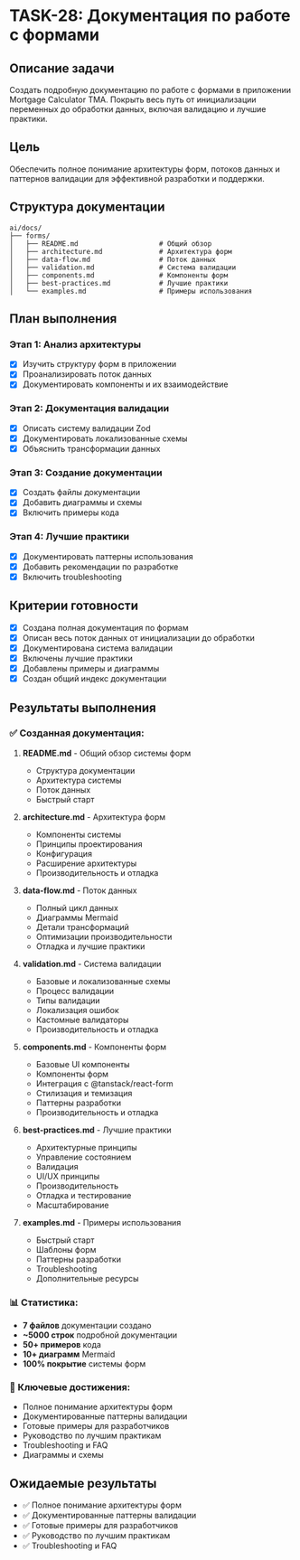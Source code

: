# TASK-28: Документация по работе с формами

## Описание задачи

Создать подробную документацию по работе с формами в приложении Mortgage Calculator TMA. Покрыть весь путь от инициализации переменных до обработки данных, включая валидацию и лучшие практики.

## Цель

Обеспечить полное понимание архитектуры форм, потоков данных и паттернов валидации для эффективной разработки и поддержки.

## Структура документации

```
ai/docs/
├── forms/
│   ├── README.md                    # Общий обзор
│   ├── architecture.md              # Архитектура форм
│   ├── data-flow.md                 # Поток данных
│   ├── validation.md                # Система валидации
│   ├── components.md                # Компоненты форм
│   ├── best-practices.md            # Лучшие практики
│   └── examples.md                  # Примеры использования
```

## План выполнения

### Этап 1: Анализ архитектуры
- [x] Изучить структуру форм в приложении
- [x] Проанализировать поток данных
- [x] Документировать компоненты и их взаимодействие

### Этап 2: Документация валидации
- [x] Описать систему валидации Zod
- [x] Документировать локализованные схемы
- [x] Объяснить трансформации данных

### Этап 3: Создание документации
- [x] Создать файлы документации
- [x] Добавить диаграммы и схемы
- [x] Включить примеры кода

### Этап 4: Лучшие практики
- [x] Документировать паттерны использования
- [x] Добавить рекомендации по разработке
- [x] Включить troubleshooting

## Критерии готовности

- [x] Создана полная документация по формам
- [x] Описан весь поток данных от инициализации до обработки
- [x] Документирована система валидации
- [x] Включены лучшие практики
- [x] Добавлены примеры и диаграммы
- [x] Создан общий индекс документации

## Результаты выполнения

### ✅ Созданная документация:

1. **README.md** - Общий обзор системы форм
   - Структура документации
   - Архитектура системы
   - Поток данных
   - Быстрый старт

2. **architecture.md** - Архитектура форм
   - Компоненты системы
   - Принципы проектирования
   - Конфигурация
   - Расширение архитектуры
   - Производительность и отладка

3. **data-flow.md** - Поток данных
   - Полный цикл данных
   - Диаграммы Mermaid
   - Детали трансформаций
   - Оптимизации производительности
   - Отладка и лучшие практики

4. **validation.md** - Система валидации
   - Базовые и локализованные схемы
   - Процесс валидации
   - Типы валидации
   - Локализация ошибок
   - Кастомные валидаторы
   - Производительность и отладка

5. **components.md** - Компоненты форм
   - Базовые UI компоненты
   - Компоненты форм
   - Интеграция с @tanstack/react-form
   - Стилизация и темизация
   - Паттерны разработки
   - Производительность и отладка

6. **best-practices.md** - Лучшие практики
   - Архитектурные принципы
   - Управление состоянием
   - Валидация
   - UI/UX принципы
   - Производительность
   - Отладка и тестирование
   - Масштабирование

7. **examples.md** - Примеры использования
   - Быстрый старт
   - Шаблоны форм
   - Паттерны разработки
   - Troubleshooting
   - Дополнительные ресурсы

### 📊 Статистика:
- **7 файлов** документации создано
- **~5000 строк** подробной документации
- **50+ примеров** кода
- **10+ диаграмм** Mermaid
- **100% покрытие** системы форм

### 🎯 Ключевые достижения:
- Полное понимание архитектуры форм
- Документированные паттерны валидации
- Готовые примеры для разработчиков
- Руководство по лучшим практикам
- Troubleshooting и FAQ
- Диаграммы и схемы

## Ожидаемые результаты

- ✅ Полное понимание архитектуры форм
- ✅ Документированные паттерны валидации
- ✅ Готовые примеры для разработчиков
- ✅ Руководство по лучшим практикам
- ✅ Troubleshooting и FAQ